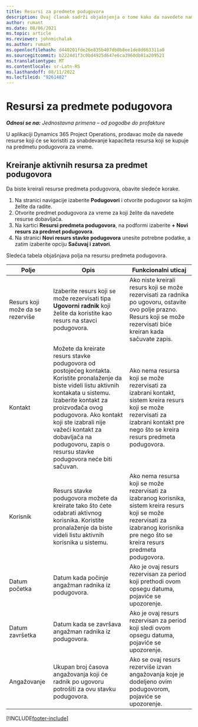 ```yaml
---
title: Resursi za predmete podugovora
description: Ovaj članak sadrži objašnjenja o tome kako da navedete namenske resurse koje dobavljač obezbeđuje za određeni red podizvođač za vreme.
author: rumant
ms.date: 08/06/2021
ms.topic: article
ms.reviewer: johnmichalak
ms.author: rumant
ms.openlocfilehash: d440201fde26e835b407db0b8ee1de8d663311a0
ms.sourcegitcommit: b2224d1f3c0bd4925d647e6ca3960db81a209521
ms.translationtype: MT
ms.contentlocale: sr-Latn-RS
ms.lasthandoff: 08/11/2022
ms.locfileid: "9261482"
---
```

# <a name="subcontract-line-resources"></a>Resursi za predmete podugovora

_**Odnosi se na:** Jednostavna primena – od pogodbe do profakture_

U aplikaciji Dynamics 365 Project Operations, prodavac može da navede resurse koji će se koristiti za snabdevanje kapaciteta resursa koji se kupuje na predmetu podugovora za vreme.

## <a name="create-subcontract-line-resources"></a>Kreiranje aktivnih resursa za predmet podugovora

Da biste kreirali resurse predmeta podugovora, obavite sledeće korake.

1. Na stranici navigacije izaberite **Podugovori** i otvorite podugovor sa kojim želite da radite.
2. Otvorite predmet podugovora za vreme za koji želite da navedete resurse dobavljača.
3. Na kartici **Resursi predmeta podugovora**, na podformi izaberite **+ Novi resurs za predmet podugovora**.
4. Na stranici **Novi resurs stavke podugovora** unesite potrebne podatke, a zatim izaberite opciju **Sačuvaj i zatvori**.

Sledeća tabela objašnjava polja na resursu predmeta podugovora.

| Polje | Opis | Funkcionalni uticaj |
| ----- | ----------- | ----------------- |
| Resurs koji može da se rezerviše | Izaberite resurs koji se može rezervisati tipa **Ugovorni radnik** koji želite da koristite kao resurs na stavci podugovora.| Ako niste kreirali resurs koji se može rezervisati za radnika po ugovoru, ostavite ovo polje prazno. Resurs koji se može rezervisati biće kreiran kada sačuvate zapis.  |
| Kontakt | Možete da kreirate resurs stavke podugovora od postojećeg kontakta. Koristite pronalaženje da biste videli listu aktivnih kontakata u sistemu. Izaberite kontakt za proizvođača ovog podugovora. Ako kontakt koji ste izabrali nije važeći kontakt za dobavljača na podugovoru, zapis o resursu stavke podugovora neće biti sačuvan.| Ako nema resursa koji se može rezervisati za izabrani kontakt, sistem kreira resurs koji se može rezervisati za izabrani kontakt pre nego što se kreira resurs predmeta podugovora. |
| Korisnik | Resurs stavke podugovora možete da kreirate tako što ćete odabrati aktivnog korisnika. Koristite pronalaženje da biste videli listu aktivnih korisnika u sistemu.| Ako nema resursa koji se može rezervisati za izabranog korisnika, sistem kreira resurs koji se može rezervisati za izabranog korisnika pre nego što se kreira resurs predmeta podugovora. |
| Datum početka | Datum kada počinje angažman radnika iz podugovora.| Ako je ovaj resurs rezervisan za period koji prethodi ovom opsegu datuma, pojaviće se upozorenje. |
| Datum završetka | Datum kada se završava angažman radnika iz podugovora.| Ako je ovaj resurs rezervisan za period koji sledi ovom opsegu datuma, pojaviće se upozorenje. |
| Angažovanje | Ukupan broj časova angažovanja koji će radnik po ugovoru potrošiti za ovu stavku podugovora.| Ako se ovaj resurs rezerviše izvan angažovanja koje je dodeljeno ovim podugovorom, pojaviće se upozorenje. |


[!INCLUDE[footer-include](../../includes/footer-banner.md)]
